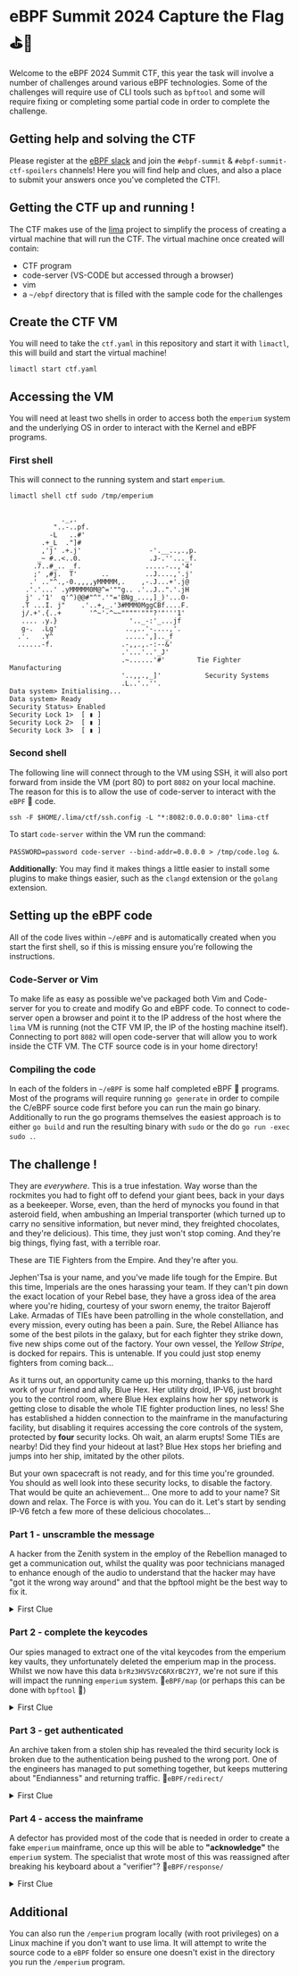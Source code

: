 # eBPF Summit 2024 Capture the Flag ⛳️🐝 

Welcome to the eBPF 2024 Summit CTF, this year the task will involve a number of challenges around various eBPF technologies. Some of the challenges will require use of CLI tools such as `bpftool` and some will require fixing or completing some partial code in order to complete the challenge.

## Getting help and solving the CTF

Please register at the [eBPF slack](https://slack.cilium.io) and join the `#ebpf-summit` & `#ebpf-summit-ctf-spoilers` channels! Here you will find help and clues, and also a place to submit your answers once you've completed the CTF!.

## Getting the CTF up and running !

The CTF makes use of the [lima](https://github.com/lima-vm/lima) project to simplify the process of creating a virtual machine that will run the CTF. The virtual machine once created will contain:

- CTF program
- code-server (VS-CODE but accessed through a browser)
- vim
- a `~/ebpf` directory that is filled with the sample code for the challenges

## Create the CTF VM
You will need to take the `ctf.yaml` in this repository and start it with `limactl`, this will build and start the virtual machine!

`limactl start ctf.yaml`

## Accessing the VM

You will need at least two shells in order to access both the `emperium` system and the underlying OS in order to interact with the Kernel and eBPF programs.

### First shell

This will connect to the running system and start `emperium`.

`limactl shell ctf sudo /tmp/emperium`

```

             ._,.
           "..-..pf.
          -L   ..#'
        .+_L  ."]#
        ,'j' .+.j'                 -'.__..,.,p.
       _~ #..<..0.                 .J-.''..._f.
      .7..#_.. _f.                .....-..,'4'
      ;' ,#j.  T'      ..         ..J....,'.j'
     .' .."^.,-0.,,,,yMMMMM,.    ,-.J...+'.j@
    .'.'...' .yMMMMM0M@^='""g.. .'..J..".'.jH
    j' .'1'  q'^)@@#"^".'"='BNg_...,]_)'...0-
   .T ...I. j"    .'..+,_.'3#MMM0MggCBf....F.
   j/.+'.{..+       '^~'-^~~""""'"""?'"'''1'
   .... .y.}                  '.._-:'_...jf 
   g-.  .Lg'                 ..,..'-....,'.
  .'.   .Y^                  .....',].._f
  ......-f.                 .-,,.,.-:--&'
                            .'...'..'_J'
                            .~......'#'        Tie Fighter Manufacturing   
                            '..,,.,_]'           Security Systems
                            .L..'..''.
Data system> Initialising...
Data system> Ready
Security Status> Enabled
Security Lock 1>  [ ▮ ]
Security Lock 2>  [ ▮ ]
Security Lock 3>  [ ▮ ]
```

### Second shell

The following line will connect through to the VM using SSH, it will also port forward from inside the VM (port 80) to port `8082` on your local machine. The reason for this is to allow the use of code-server to interact with the `eBPF` 🐝 code.

`ssh -F $HOME/.lima/ctf/ssh.config -L "*:8082:0.0.0.0:80" lima-ctf`

To start `code-server` within the VM run the command: 

`PASSWORD=password code-server --bind-addr=0.0.0.0 > /tmp/code.log &`.

**Additionally**: You may find it makes things a little easier to install some plugins to make things easier, such as the `clangd` extension or the `golang` extension.

## Setting up the eBPF code

All of the code lives within `~/eBPF` and is automatically created when you start the first shell, so if this is missing ensure you're following the instructions.

### Code-Server or Vim

To make life as easy as possible we've packaged both Vim and Code-server for you to create and modify Go and eBPF code. To connect to code-server open a browser and point it to the IP address of the host where the `lima` VM is running (not the CTF VM IP, the IP of the hosting machine itself). Connecting to port `8082` will open code-server that will allow you to work inside the CTF VM. The CTF source code is in your home directory!

### Compiling the code

In each of the folders in `~/eBPF` is some half completed eBPF 🐝 programs. Most of the programs will require running `go generate` in order to compile the C/eBPF source code first before you can run the main go binary. Additionally to run the go programs themselves the easiest approach is to either `go build` and run the resulting binary with `sudo` or the do `go run -exec sudo .`.

## The challenge !

They are _everywhere_. This is a true infestation. Way worse than the rockmites you had to fight off to defend your giant bees, back in your days as a beekeeper. Worse, even, than the herd of mynocks you found in that asteroid field, when ambushing an Imperial transporter (which turned up to carry no sensitive information, but never mind, they freighted chocolates, and they're delicious). This time, they just won't stop coming. And they're big things, flying fast, with a terrible roar.

These are TIE Fighters from the Empire. And they're after you.

Jephen'Tsa is your name, and you've made life tough for the Empire. But this time, Imperials are the ones harassing your team. If they can't pin down the exact location of your Rebel base, they have a gross idea of the area where you're hiding, courtesy of your sworn enemy, the traitor Bajeroff Lake. Armadas of TIEs have been patrolling in the whole constellation, and every mission, every outing has been a pain. Sure, the Rebel Alliance has some of the best pilots in the galaxy, but for each fighter they strike down, five new ships come out of the factory. Your own vessel, the _Yellow Stripe_, is docked for repairs. This is untenable. If you could just stop enemy fighters from coming back...

As it turns out, an opportunity came up this morning, thanks to the hard work of your friend and ally, Blue Hex. Her utility droid, IP-V6, just brought you to the control room, where Blue Hex explains how her spy network is getting close to disable the whole TIE fighter production lines, no less! She has established a hidden connection to the mainframe in the manufacturing facility, but disabling it requires accessing the core controls of the system, protected by **four** security locks. Oh wait, an alarm erupts! Some TIEs are nearby! Did they find your hideout at last? Blue Hex stops her briefing and jumps into her ship, imitated by the other pilots.

But your own spacecraft is not ready, and for this time you're grounded. You should as well look into these security locks, to disable the factory. That would be quite an achievement... One more to add to your name? Sit down and relax. The Force is with you. You can do it. Let's start by sending IP-V6 fetch a few more of these delicious chocolates...


### Part 1 - unscramble the message 
A hacker from the Zenith system in the employ of the Rebellion managed to get a communication out, whilst the quality was poor technicians managed to enhance enough of the audio to understand that the hacker may have "got it the wrong way around" and that the bpftool might be the best way to fix it.

<details>
<summary>First Clue</summary>
  
  `bpftool` can be used to list all of the maps
<details>
<summary>Second Clue</summary>
  
  `bpftool` can dump the contents of a specific map identified by name or ID
<details>
<summary>Final Clue</summary>
  
  `bpftool` can update the contents of the specific key/value within a map.
</details>
</details>
</details>

### Part 2 - complete the keycodes
Our spies managed to extract one of the vital keycodes from the emperium key vaults, they unfortunately deleted the emperium map in the process. Whilst we now have this data `brRz3HVSVzC6RXrBC2Y7`, we're not sure if this will impact the running `emperium` system. 📂`eBPF/map` (or perhaps this can be done with `bpftool` 🤔)

<details>
<summary>First Clue</summary>
  
  Partially completed code is one way to help you achieve this, you'll need to look at an existing map to understand the key/values
<details>
<summary>Second Clue</summary>
  
  An `eBPF` map will only exist as long as a program or file has a reference too it, otherwise it will be garbage collected.
</details>
</details>

### Part 3 - get authenticated  
 An archive taken from a stolen ship has revealed the third security lock is broken due to the authentication being pushed to the wrong port. One of the engineers has managed to put something together, but keeps muttering about "Endianness" and returning traffic. 📂`eBPF/redirect/`

<details>
<summary>First Clue</summary>
  
  Is something generating network traffic on the `lo` interface? 
<details>
<summary>Second Clue</summary>
  
  In most cases, numbers are carried in network packets in [big-endian](https://en.wikipedia.org/wiki/Endianness#/media/File:32bit-Endianess.svg) byte order, which may differ from the host byte order on a particular machine. So often you may need to convert between host byte order and network byte order. There are bpf helper functions that will allow you to convert between the two.
  
<details>
<summary>Third Clue</summary>
  
  Changing a destination port will effectively change where traffic is being sent to, although it may confuse the networking stack to suddenly receive a reply to a port that it wasn't expecting...
</details>
</details>
</details>
  
### Part 4 - access the mainframe 
 A defector has provided most of the code that is needed in order to create a fake `emperium` mainframe, once up this will be able to **"acknowledge"** the `emperium` system. The specialist that wrote most of this was reassigned after breaking his keyboard about a "verifier"? 📂`eBPF/response/`

<details>
<summary>First Clue</summary>
  
You'll need to modify the partially-complete code so that it passes the eBPF Verifier
  
<details>
<summary>Second Clue</summary>
  
There are BPF helper functions for reading bytes out of the kernel's network packet data structure (a.k.a. `skb`) as well as for storing bytes in it. 
</details>
</details>

## Additional

You can also run the `/emperium` program locally (with root privileges) on a Linux machine if you don't want to use lima. It will attempt to write the source code to a `eBPF` folder so ensure one doesn't exist in the directory you run the `/emperium` program.
